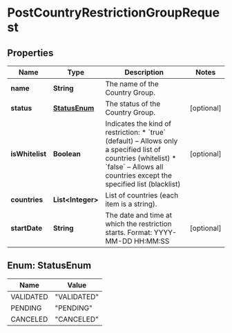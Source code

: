 

# PostCountryRestrictionGroupRequest


## Properties

| Name | Type | Description | Notes |
|------------ | ------------- | ------------- | -------------|
|**name** | **String** | The name of the Country Group. |  |
|**status** | [**StatusEnum**](#StatusEnum) | The status of the Country Group. |  [optional] |
|**isWhitelist** | **Boolean** | Indicates the kind of restriction:    * &#x60;true&#x60; (default) – Allows only a specified list of countries (whitelist)   * &#x60;false&#x60; – Allows all countries except the specified list (blacklist)  |  [optional] |
|**countries** | **List&lt;Integer&gt;** | List of countries (each item is a string). |  |
|**startDate** | **String** | The date and time at which the restriction starts. Format: YYYY-MM-DD HH:MM:SS  |  [optional] |



## Enum: StatusEnum

| Name | Value |
|---- | -----|
| VALIDATED | &quot;VALIDATED&quot; |
| PENDING | &quot;PENDING&quot; |
| CANCELED | &quot;CANCELED&quot; |



